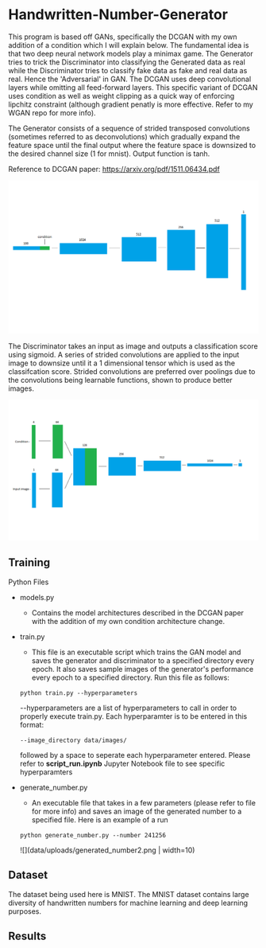 # Handwritten-Number-Generator
This program is based off GANs, specifically the DCGAN with my own addition of a condition which I will explain below. The fundamental idea is that two deep neural network models play a minimax game. The Generator tries to trick the Discriminator into classifying the Generated data as real while the Discriminator tries to classify fake data as fake and real data as real. Hence the 'Adversarial' in GAN. The DCGAN uses deep convolutional layers while omitting all feed-forward layers. This specific variant of DCGAN uses condition as well as weight clipping as a quick way of enforcing lipchitz constraint (although gradient penatly is more effective. Refer to my WGAN repo for more info).

The Generator consists of a sequence of strided transposed convolutions (sometimes referred to as deconvolutions) which gradually expand the feature space until the final output where the feature space is downsized to the desired channel size (1 for mnist). Output function is tanh.

Reference to DCGAN paper: https://arxiv.org/pdf/1511.06434.pdf

![](data/uploads/CDCGAN_generator.png)

The Discriminator takes an input as image and outputs a classification score using sigmoid. A series of strided convolutions are applied to the input image to downsize until it a 1 dimensional tensor which is used as the classifcation score. Strided convolutions are preferred over poolings due to the convolutions being learnable functions, shown to produce better images.

![](data/uploads/CDCGAN_discriminator.png)

## Training

Python Files
  - models.py
    - Contains the model architectures described in the DCGAN paper with the addition of my own condition architecture change.
  
    
  - train.py
    - This file is an executable script which trains the GAN model and saves the generator and discriminator to a specified directory every epoch. It also saves sample images of the generator's performance every epoch to a specified directory. Run this file as follows:
    ```
    python train.py --hyperparameters
    ```
    --hyperparameters are a list of hyperparameters to call in order to properly execute train.py. Each hyperparamter is to be entered in this format:
    ```
    --image_directory data/images/
    ```
    followed by a space to seperate each hyperparameter entered. Please refer to **script_run.ipynb** Jupyter Notebook file to see specific hyperparamters
    
  - generate_number.py
    - An executable file that takes in a few parameters (please refer to file for more info) and saves an image of the generated number to a specified file.
    Here is an example of a run
    ```
    python generate_number.py --number 241256
    ```
    ![](data/uploads/generated_number2.png | width=10)

## Dataset

The dataset being used here is MNIST. The MNIST dataset contains large diversity of handwritten numbers for machine learning and deep learning purposes.

## Results
